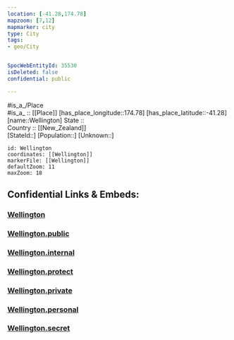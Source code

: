 ```yaml
---
location: [-41.28,174.78] 
mapzoom: [7,12] 
mapmarker: city 
type: City
tags:
- geo/City


SpocWebEntityId: 35530
isDeleted: false
confidential: public

---
```

#is_a_/Place  
#is_a_ :: [[Place]] 
[has_place_longitude::174.78] 
[has_place_latitude::-41.28] 
[name::Wellington] 
State ::  
Country :: [[New_Zealand]]  
[StateId::] 
[Population::] 
[Unknown::] 


```leaflet
id: Wellington
coordinates: [[Wellington]] 
markerFile: [[Wellington]] 
defaultZoom: 11 
maxZoom: 18
```


## Confidential Links & Embeds: 

### [Wellington](/_Standards/Earth/Continent/Australasia/New_Zealand/Regions~New_Zealand/Wellington/City/Wellington.md) 

### [Wellington.public](/_public/Earth/Continent/Australasia/New_Zealand/Regions~New_Zealand/Wellington/City/Wellington.public.md) 

### [Wellington.internal](/_internal/Earth/Continent/Australasia/New_Zealand/Regions~New_Zealand/Wellington/City/Wellington.internal.md) 

### [Wellington.protect](/_protect/Earth/Continent/Australasia/New_Zealand/Regions~New_Zealand/Wellington/City/Wellington.protect.md) 

### [Wellington.private](/_private/Earth/Continent/Australasia/New_Zealand/Regions~New_Zealand/Wellington/City/Wellington.private.md) 

### [Wellington.personal](/_personal/Earth/Continent/Australasia/New_Zealand/Regions~New_Zealand/Wellington/City/Wellington.personal.md) 

### [Wellington.secret](/_secret/Earth/Continent/Australasia/New_Zealand/Regions~New_Zealand/Wellington/City/Wellington.secret.md)

